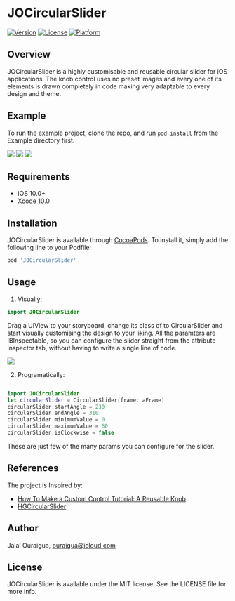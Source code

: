 # JOCircularSlider

[![Version](https://img.shields.io/cocoapods/v/JOCircularSlider.svg?style=flat)](https://cocoapods.org/pods/JOCircularSlider)
[![License](https://img.shields.io/cocoapods/l/JOCircularSlider.svg?style=flat)](https://cocoapods.org/pods/JOCircularSlider)
[![Platform](https://img.shields.io/cocoapods/p/JOCircularSlider.svg?style=flat)](https://cocoapods.org/pods/JOCircularSlider)

## Overview

JOCircularSlider is a highly customisable and reusable circular slider for iOS applications.
The knob control uses no preset images and every one of its elements is drawn completely in code making very adaptable to every design and theme.  


## Example

To run the example project, clone the repo, and run `pod install` from the Example directory first.

![](https://github.com/ouraigua/JOCircularSlider/blob/master/Screenshots/shot1.gif) 
![](https://github.com/ouraigua/JOCircularSlider/blob/master/Screenshots/shot2.gif) 
![](https://github.com/ouraigua/JOCircularSlider/blob/master/Screenshots/shot3.gif)

## Requirements

- iOS 10.0+
- Xcode 10.0

## Installation

JOCircularSlider is available through [CocoaPods](https://cocoapods.org). To install
it, simply add the following line to your Podfile:

```ruby
pod 'JOCircularSlider'
```

## Usage
1. Visually:

```swift
import JOCircularSlider
```
Drag a UIView to your storyboard, change its class of to CircularSlider and start visually customising the design to your liking.
All the paramters are IBInspectable, so you can configure the slider straight from the attribute inspector tab, without having to write a single line of code.

![](https://github.com/ouraigua/JOCircularSlider/blob/master/Screenshots/shot4.gif)

2. Programatically:

```swift

import JOCircularSlider
let circularSlider = CircularSlider(frame: aFrame)
circularSlider.startAngle = 230
circularSlider.endAngle = 310
circularSlider.minimumValue = 0
circularSlider.maximumValue = 60
circularSlider.isClockwise = false
```
These are just few of the many params you can configure for the slider.

## References

The project is Inspired by:
- [How To Make a Custom Control Tutorial: A Reusable Knob](https://www.raywenderlich.com/5294-how-to-make-a-custom-control-tutorial-a-reusable-knob)
- [HGCircularSlider](https://github.com/HamzaGhazouani/HGCircularSlider)

## Author

Jalal Ouraigua, ouraigua@icloud.com

## License

JOCircularSlider is available under the MIT license. See the LICENSE file for more info.
